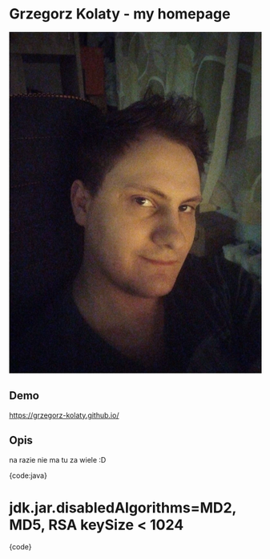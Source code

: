 # Grzegorz Kolaty - my homepage #

![Grzesiek](images/george.jpg)
## Demo
https://grzegorz-kolaty.github.io/
## Opis
na razie nie ma tu za wiele :D

{code:java}
 # jdk.jar.disabledAlgorithms=MD2, MD5, RSA keySize < 1024
{code}
